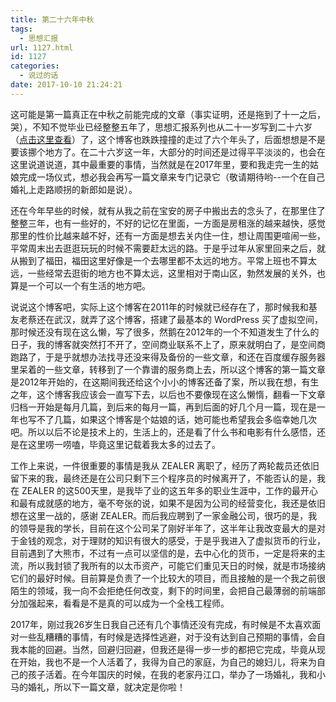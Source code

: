 ```yaml
---
title: 第二十六年中秋
tags:
  - 思想汇报
url: 1127.html
id: 1127
categories:
  - 说过的话
date: 2017-10-10 21:24:21
---
```


这可能是第一篇真正在中秋之前能完成的文章（事实证明，还是拖到了十一之后，哭），不知不觉毕业已经整整五年了，思想汇报系列也从二十一岁写到二十六岁（[点击这里查看](http://www.102no.com/wordpress/archives/tag/%E6%80%9D%E6%83%B3%E6%B1%87%E6%8A%A5)）了，这个博客也跌跌撞撞的走过了六个年头了，后面想想是不是要该挪个地方了。在二十六岁这一年，大部分的时间还是过得平平淡淡的，也会在这里说道说道，其中最重要的事情，当然就是在2017年里，要和我走完一生的姑娘完成一场仪式，想必我会再写一篇文章来专门记录它（敬请期待哟--一个在自己婚礼上走路顺拐的新郎如是说）。

还在今年早些的时候，就有从我之前在宝安的房子中搬出去的念头了，在那里住了整整三年，也有一些好的，不好的记忆在里面，一方面是房租涨的越来越快，感觉那里的性价比越来越不好，还有一方面是想去关内住一住，想让周围更喧闹一些，平常周末出去逛逛玩玩的时候不需要赶太远的路。于是乎过年从家里回来之后，就从搬到了福田，福田这里好像是一个去哪里都不太远的地方。平常上班也不算太远，一些经常去逛街的地方也不算太远，这里相对于南山区，勃然发展的关外，也算是一个可以一个有生活的地方吧。

说说这个博客吧，实际上这个博客在2011年的时候就已经存在了，那时候我和基友老蔡还在武汉，就弄了这个博客，搭建了最基本的 WordPress 买了虚拟空间，那时候还没有现在这么懒，写了很多，然鹅在2012年的一个不知道发生了什么的日子，我的博客就突然打不开了，空间商业联系不上了，原来就明白了，是空间商跑路了，于是乎就想办法找寻还没来得及备份的一些文章，和还在百度缓存服务器里呆着的一些文章，转移到了一个靠谱的服务商上去，所以这个博客的第一篇文章是2012年开始的，在这期间我还给这个小小的博客还备了案，所以我在想，有生之年，这个博客我应该会一直写下去，以后也不要像现在这么懒惰，翻看一下文章归档一开始是每月几篇，到后来的每月一篇，再到后面的好几个月一篇，现在是一年也写不了几篇，如果这个博客是个姑娘的话，她可能也希望我会多临幸她几次吧。所以以后不论是技术上的，生活上的，还是看了什么书和电影有什么感悟，还是在这里唠一唠嗑，毕竟这里记载着我太多的过去了。

工作上来说，一件很重要的事情是我从 ZEALER 离职了，经历了两轮裁员还依旧留下来的我，最终还是在公司只剩下三个程序员的时候离开了，不能否认的是，我在 ZEALER 的这500天里，是我毕了业的这五年多的职业生涯中，工作的最开心和最有成就感的地方，毫不夸张的说，如果不是因为公司的经营变化，我还是依旧想在这里一战的，感谢 ZEALER。而后我应聘到了一家金融公司，很巧的是，我的领导是我的学长，目前在这个公司呆了刚好半年了，这半年让我改变最大的是对于金钱的观念，对于理财的知识有很大的感受，于是乎我进入了虚拟货币的行业，目前遇到了大熊市，不过有一点可以坚信的是，去中心化的货币，一定是将来的主流，所以我封锁了我所有的以太币资产，可能它们重见天日的时候，就是市场接纳它们的最好时候。目前算是负责了一个比较大的项目，而且接触的是一个我之前很陌生的领域，我一向不会拒绝任何改变，剩下的时间里，会把自己最薄弱的前端部分加强起来，看看是不是真的可以成为一个全栈工程师。

2017年，刚过我26岁生日我自己还有几个事情还没有完成，有时候是不太喜欢面对一些乱糟糟的事情，有时候是选择性逃避，对于没有达到自己预期的事情，会自我本能的回避。当然，回避归回避，但我还是得一步一步的都把它完成，毕竟从现在开始，我也不是一个人活着了，我得为自己的家庭，为自己的媳妇儿，将来为自己的孩子活着。在今年国庆的时候，在我的老家丹江口，举办了一场婚礼，我和小马的婚礼，所以下一篇文章，就决定是你啦！
